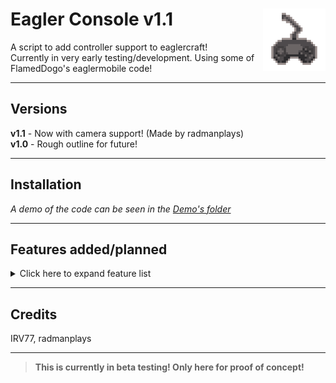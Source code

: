# <img src=".github/assets/logo.png" alt="Eagler Console Logo" align="right" width="100px">Eagler Console v1.1
 A script to add controller support to eaglercraft!<br>
 Currently in very early testing/development. Using some of FlamedDogo's eaglermobile code!


<hr>

 ## Versions
 __v1.1__ - Now with camera support! (Made by radmanplays)<br>
 __v1.0__ - Rough outline for future!<br>

 <hr>

## Installation
 _A demo of the code can be seen in the [Demo's folder](https://github.com/irv77/EaglerConsole/tree/main/demo/)_<br>

<hr>

## Features added/planned

<details>
<summary>Click here to expand feature list</summary>

- [x] Basic WASD controls
- [x] Look around controls
- [x] Every other controls
- [ ] Support for typing
- [ ] UI navigation support
- [ ] Code optimization
- [ ] Limit code activation
- [ ] Add tooltips
- [ ] Config file for features
- [ ] Remove unnecessary code

</details>

<hr>

## Credits
IRV77, radmanplays

<hr>

>__This is currently in beta testing! Only here for proof of concept!__